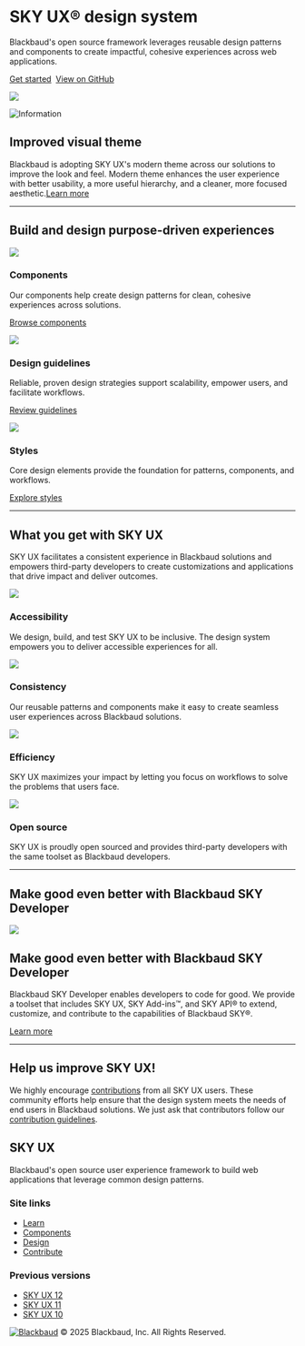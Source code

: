            

SKY UX® design system
=====================

Blackbaud's open source framework leverages reusable design patterns and components to create impactful, cohesive experiences across web applications.

[Get started](/skyux/learn/overview.md)  [View on GitHub](https://github.com/blackbaud/skyux)

![](https://sky.blackbaudcdn.net/skyuxapps/skyux/assets/home/ui-illustration.56dd994f924d22728db49e6af9072d79.svg)

![Information](https://sky.blackbaudcdn.net/skyuxapps/skyux/assets/home/information-circle.a83cdb29b9343c463e1d5b792802633f.svg)

Improved visual theme
---------------------

Blackbaud is adopting SKY UX's modern theme across our solutions to improve the look and feel. Modern theme enhances the user experience with better usability, a more useful hierarchy, and a cleaner, more focused aesthetic.[Learn more](/skyux/learn/visual-theme.md)

* * *

Build and design purpose-driven experiences
-------------------------------------------

![](https://sky.blackbaudcdn.net/skyuxapps/skyux/assets/home/components-illustration.2a83f68acd702d19ba5f249c89398647.svg)

### Components

Our components help create design patterns for clean, cohesive experiences across solutions.

[Browse components](/skyux/components.md)

![](https://sky.blackbaudcdn.net/skyuxapps/skyux/assets/home/design-guidelines-illustration.ebc52e153810f4466c39d3b182fac535.svg)

### Design guidelines

Reliable, proven design strategies support scalability, empower users, and facilitate workflows.

[Review guidelines](/skyux/design/guidelines.md)

![](https://sky.blackbaudcdn.net/skyuxapps/skyux/assets/home/style-illustration.3da36f2bb3cd7d014edacbee751ecd2a.svg)

### Styles

Core design elements provide the foundation for patterns, components, and workflows.

[Explore styles](/skyux/design/styles.md)

* * *

What you get with SKY UX
------------------------

SKY UX facilitates a consistent experience in Blackbaud solutions and empowers third-party developers to create customizations and applications that drive impact and deliver outcomes.

![](https://sky.blackbaudcdn.net/skyuxapps/skyux/assets/home/a11y-person.42193097265bece58eeb428e51cfad0d.svg)

### Accessibility

We design, build, and test SKY UX to be inclusive. The design system empowers you to deliver accessible experiences for all.

![](https://sky.blackbaudcdn.net/skyuxapps/skyux/assets/home/target-line.ec3ff0bfb6a7286d85e355355568e9c1.svg)

### Consistency

Our reusable patterns and components make it easy to create seamless user experiences across Blackbaud solutions.

![](https://sky.blackbaudcdn.net/skyuxapps/skyux/assets/home/circle-arrow-line.594f45d28c71e6e8740d2c28e45b84a9.svg)

### Efficiency

SKY UX maximizes your impact by letting you focus on workflows to solve the problems that users face.

![](https://sky.blackbaudcdn.net/skyuxapps/skyux/assets/home/book-open-line.77035e728640fdc89bf4861f34b41d73.svg)

### Open source

SKY UX is proudly open sourced and provides third-party developers with the same toolset as Blackbaud developers.

* * *

Make good even better with Blackbaud SKY Developer
--------------------------------------------------

![](https://sky.blackbaudcdn.net/skyuxapps/skyux/assets/home/sky-dev.eb3ec1e8cc96e76e2e92298b6b1f03e6.jpg)

Make good even better with Blackbaud SKY Developer
--------------------------------------------------

Blackbaud SKY Developer enables developers to code for good. We provide a toolset that includes SKY UX, SKY Add-ins™, and SKY API® to extend, customize, and contribute to the capabilities of Blackbaud SKY®.

[Learn more](https://developer.blackbaud.com)

* * *

Help us improve SKY UX!
-----------------------

We highly encourage [contributions](/skyux/contribute.md) from all SKY UX users. These community efforts help ensure that the design system meets the needs of end users in Blackbaud solutions. We just ask that contributors follow our [contribution guidelines](/skyux/contribute/contribution-process/guidelines.md).

SKY UX
------

Blackbaud's open source user experience framework to build web applications that leverage common design patterns.

### Site links

*   [Learn](/skyux/learn.md)
*   [Components](/skyux/components.md)
*   [Design](/skyux/design.md)
*   [Contribute](/skyux/contribute.md)

### Previous versions

*   [SKY UX 12](https://developer.blackbaud.com/skyux-v12)
*   [SKY UX 11](https://developer.blackbaud.com/skyux-v11)
*   [SKY UX 10](https://developer.blackbaud.com/skyux-v10)

[![Blackbaud](https://sky.blackbaudcdn.net/skyuxapps/skyux/assets/home/blackbaud-logo-primary-white.a1917775bcca3accc9f83ca78ddda593.svg)](https://www.blackbaud.com/) © 2025 Blackbaud, Inc. All Rights Reserved.